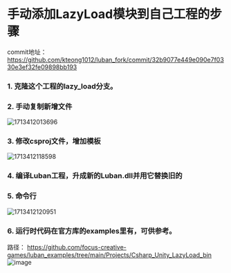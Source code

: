 # 手动添加LazyLoad模块到自己工程的步骤

commit地址： https://github.com/kteong1012/luban_fork/commit/32b9077e449e090e7f0330e3ef32fe09898bb193

### 1. 克隆这个工程的lazy_load分支。
### 2. 手动复制新增文件
![1713412013696](https://github.com/kteong1012/luban_fork/assets/44496710/09bb3f6d-b5e6-4cad-80be-954400ef0afb)
### 3. 修改csproj文件，增加模板
![1713412118598](https://github.com/kteong1012/luban_fork/assets/44496710/79164b41-5173-4c39-a659-d2dda4a2c165)
### 4. 编译Luban工程，升成新的Luban.dll并用它替换旧的
### 5. 命令行
![1713412120951](https://github.com/kteong1012/luban_fork/assets/44496710/966d602f-c4b1-4285-bf96-6a3ab053b60e)
### 6. 运行时代码在官方库的examples里有，可供参考。
路径： https://github.com/focus-creative-games/luban_examples/tree/main/Projects/Csharp_Unity_LazyLoad_bin
![image](https://github.com/kteong1012/luban_fork/assets/44496710/3736804b-b51f-43f9-a518-091c69cd5f21)
